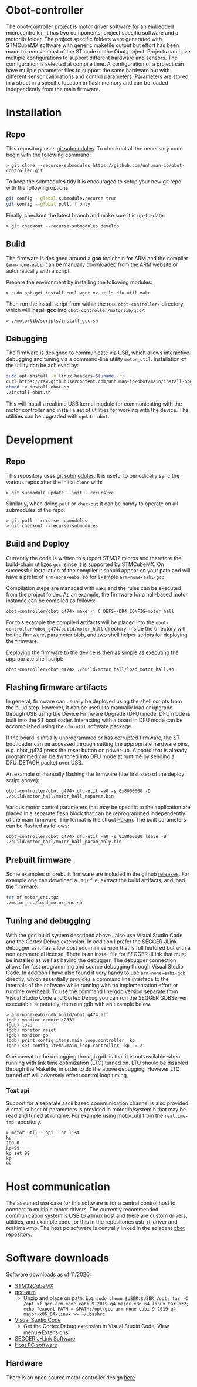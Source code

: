 # Obot-controller
The obot-controller project is motor driver software for an embedded microcontroller. It has two components: project specific software and a motorlib folder. The project specific folders were generated with STMCubeMX software with generic makefile output but effort has been made to remove most of the ST code on the Obot project. Projects can have multiple configurations to support different hardware and sensors. The configuration is selected at compile time. A configuration of a project can have muliple parameter files to support the same hardware but with different sensor calibrations and control parameters. Parameters are stored in a struct in a specific location in flash memory and can be loaded independently from the main firmware.

# Installation

## Repo

This repository uses [git submodules](https://git-scm.com/book/en/v2/Git-Tools-Submodules). To checkout all the necessary code begin with the following command:
```console
> git clone --recurse-submodules https://github.com/unhuman-io/obot-controller.git
```
To keep the submodules tidy it is encouraged to setup your new git repo with the following options:
```bash
git config --global submodule.recurse true
git config --global pull.ff only
```
Finally, checkout the latest branch and make sure it is up-to-date:
```console
> git checkout --recurse-submodules develop
```

## Build
The firmware is designed around a **gcc** toolchain for ARM and the compiler (`arm-none-eabi`) can be manually downloaded from the [ARM website](https://developer.arm.com/tools-and-software/open-source-software/developer-tools/gnu-toolchain/gnu-rm/downloads) or automatically with a script.

Prepare the environment by installing the following modules:
```console
> sudo apt-get install curl wget xz-utils dfu-util make
```
Then run the install script from within the root `obot-controller/` directory, which will install **gcc** into `obot-controller/motorlib/gcc/`:
```console
> ./motorlib/scripts/install_gcc.sh
```

## Debugging
The firmware is designed to communicate via USB, which allows interactive debugging and tuning via a command-line utility `motor_util`. Installation of the utility can be achieved by:

```bash
sudo apt install -y linux-headers-$(uname -r)
curl https://raw.githubusercontent.com/unhuman-io/obot/main/install-obot.sh > install-obot.sh
chmod +x install-obot.sh
./install-obot.sh
```

This will install a realtime USB kernel module for communicating with the motor controller and install a set of utilities for working with the device. The utilities can be upgraded with `update-obot`.

# Development
## Repo
This repository uses [git submodules](https://git-scm.com/book/en/v2/Git-Tools-Submodules). It is useful to periodically sync the various repos after the initial `clone` with:
```console
> git submodule update --init --recursive
```
Similarly, when doing `pull` or `checkout` it can be handy to operate on all submodules of the repo:
```console
> git pull --recurse-submodules
> git checkout --recurse-submodules
```

## Build and Deploy
Currently the code is written to support STM32 micros and therefore the build-chain utilizes `gcc`, since it is supported by STMCubeMX. On successful installation of the compiler it should appear on your path and will have a prefix of `arm-none-eabi`, so for example `arm-none-eabi-gcc`.

Compilation steps are managed with `make` and the rules can be executed from the project folder. As an example, the firmware for a hall-based motor instance can be compiled as follows:
```console
obot-controller/obot_g474> make -j C_DEFS=-DR4 CONFIG=motor_hall
```

For this example the compiled artifacts will be placed into the `obot-controller/obot_g474/build/motor_hall` directory. Inside the directory will be the firmware, parameter blob, and two shell helper scripts for deploying the firmware.

Deploying the firmware to the device is then as simple as executing the appropriate shell script:

```console
obot-controller/obot_g474> ./build/motor_hall/load_motor_hall.sh
```

## Flashing firmware artifacts

In general, firmware can usually be deployed using the shell scripts from the build step. However, it can be useful to manually load or upgrade through USB using the Device Firmware Upgrade (DFU) mode. DFU mode is built into the ST bootloader. Interacting with a board in DFU mode can be accomplished using the `dfu-util` software package.

 If the board is initially unprogrammed or has corrupted firmware, the ST bootloader can be accessed through setting the appropriate hardware pins, e.g. obot_g474 press the reset button on power-up. A board that is already programmed can be switched into DFU mode at runtime by sending a DFU_DETACH packet over USB.

 An example of manually flashing the firmware (the first step of the deploy script above):
```console
obot-controller/obot_g474> dfu-util -a0 -s 0x8000000 -D ./build/motor_hall/motor_hall_noparam.bin
```

Various motor control parameters that may be specific to the application are placed in a separate flash block that can be reprogrammed independently of the main firmware. The format is the struct [Param](/obot_g474/param/param_obot_g474.h). The built parameters can be flashed as follows:
```console
obot-controller/obot_g474> dfu-util -a0 -s 0x8060000:leave -D ./build/motor_hall/motor_hall_param_only.bin
```

## Prebuilt firmware
Some examples of prebuilt firmware are included in the github [releases](https://github.com/unhuman-io/obot-controller/releases/develop). For example one can download a `.tgz` file, extract the build artifacts, and load the firmware:
```bash
tar xf motor_enc.tgz
./motor_enc/load_motor_enc.sh
```

## Tuning and debugging
With the gcc build system described above I also use Visual Studio Code and the Cortex Debug extension. In addition I prefer the SEGGER JLink debugger as it has a low cost edu mini version that is full featured but with a non commercial license. There is an install file for SEGGER JLink that must be installed as well as having the debugger. The debugger connection allows for fast programming and source debugging through Visual Studio Code. In addition I have also found it very handy to use `arm-none-eabi-gdb` directly, which essentially provides a command line interface to the internals of the software while running with no implementation effort or runtime overhead. To use the command line gdb version separate from Visual Studio Code and Cortex Debug you can run the SEGGER GDBServer executable separately, then run gdb with an example below.
```console
> arm-none-eabi-gdb build/obot_g474.elf
(gdb) monitor remote :2331
(gdb) load
(gdb) monitor reset
(gdb) monitor go
(gdb) print config_items.main_loop.controller_.kp_
(gdb) set config_items.main_loop.controller_.kp_ = 2
```
One caveat to the debugging through gdb is that it is not available when running with link time optimization (LTO) turned on. LTO should be disabled through the Makefile, in order to do the above debugging. However LTO turned off will adversely effect control loop timing.

### Text api
Support for a separate ascii based communication channel is also provided. A small subset of parameters is provided in motorlib/system.h that may be read and tuned at runtime. For example using motor_util from the `realtime-tmp` repository.
```console
> motor_util --api --no-list
kp
100.0
kp=99
kp set 99
kp
99
```

# Host communication
The assumed use case for this software is for a central control host to connect to multiple motor drivers. The currently recommended communication system is USB to a linux host and there are custom drivers, utilities, and example code for this in the repositories usb_rt_driver and realtime-tmp. The host pc software is centrally linked in the adjacent [obot](https://github.com/unhuman-io/obot) repository.

# Software downloads
Software downloads as of 11/2020:
- [STM32CubeMX](https://www.st.com/en/development-tools/stm32cubemx.html)
- [gcc-arm](https://developer.arm.com/tools-and-software/open-source-software/developer-tools/gnu-toolchain/gnu-rm/downloads)
  - Unzip and place on path. E.g. `sudo chown $USER:$USER /opt; tar -C /opt xf gcc-arm-none-eabi-9-2019-q4-major-x86_64-linux.tar.bz2; echo "export PATH = $PATH:/opt/gcc-arm-none-eabi-9-2019-q4-major-x86_64-linux >> ~/.bashrc`
- [Visual Studio Code](https://code.visualstudio.com/download)
  - Get the Cortex Debug extension in Visual Studio Code, View menu&rarr;Extensions
- [SEGGER J-Link Software](https://www.segger.com/downloads/jlink/#J-LinkSoftwareAndDocumentationPack)
- [Host PC software](https://raw.githubusercontent.com/unhuman-io/obot/master/install-obot.sh)

## Hardware

There is an open source motor controller design [here](https://a360.co/3vo8SC4)
